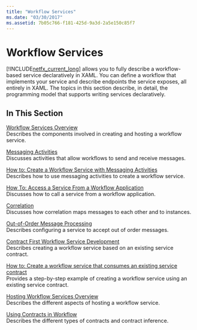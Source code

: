 ```yaml
---
title: "Workflow Services"
ms.date: "03/30/2017"
ms.assetid: 7b05c766-f181-425d-9a3d-2a5e150c85f7
---
```

# Workflow Services
[!INCLUDE[netfx_current_long](../../../../includes/netfx-current-long-md.md)] allows you to fully describe a workflow-based service declaratively in XAML. You can define a workflow that implements your service and describe endpoints the service exposes, all entirely in XAML. The topics in this section describe, in detail, the programming model that supports writing services declaratively.  
  
## In This Section  
 [Workflow Services Overview](../../../../docs/framework/wcf/feature-details/workflow-services-overview.md)  
 Describes the components involved in creating and hosting a workflow service.  
  
 [Messaging Activities](../../../../docs/framework/wcf/feature-details/messaging-activities.md)  
 Discusses activities that allow workflows to send and receive messages.  
  
 [How to: Create a Workflow Service with Messaging Activities](../../../../docs/framework/wcf/feature-details/how-to-create-a-workflow-service-with-messaging-activities.md)  
 Describes how to use messaging activities to create a workflow service.  
  
 [How To: Access a Service From a Workflow Application](../../../../docs/framework/wcf/feature-details/how-to-access-a-service-from-a-workflow-application.md)  
 Discusses how to call a service from a workflow application.  
  
 [Correlation](../../../../docs/framework/wcf/feature-details/correlation.md)  
 Discusses how correlation maps messages to each other and to instances.  
  
 [Out-of-Order Message Processing](../../../../docs/framework/wcf/feature-details/out-of-order-message-processing.md)  
 Describes configuring a service to accept out of order messages.  
  
 [Contract First Workflow Service Development](../../../../docs/framework/windows-workflow-foundation/contract-first-workflow-service-development.md)  
 Describes creating a workflow service based on an existing service contract.  
  
 [How to: Create a workflow service that consumes an existing service contract](../../../../docs/framework/windows-workflow-foundation/how-to-create-a-workflow-service-that-consumes-an-existing-service-contract.md)  
 Provides a step-by-step example of creating a workflow service using an existing service contract.  
  
 [Hosting Workflow Services Overview](../../../../docs/framework/wcf/feature-details/hosting-workflow-services-overview.md)  
 Describes the different aspects of hosting a workflow service.  
  
 [Using Contracts in Workflow](../../../../docs/framework/wcf/feature-details/using-contracts-in-workflow.md)  
 Describes the different types of contracts and contract inference.
